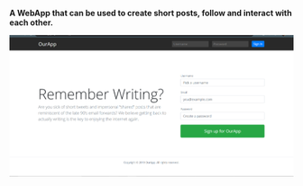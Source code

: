 **A WebApp that can be used to create short posts, follow and interact with each other.**

![](public/ourApp.PNG)

